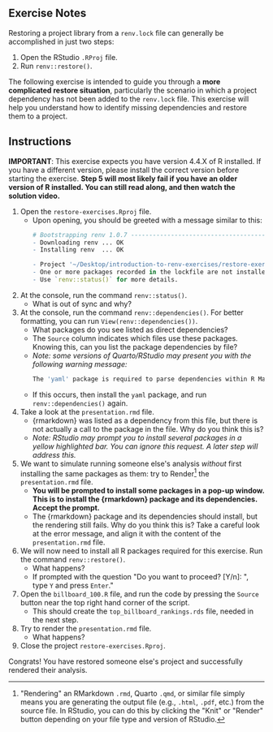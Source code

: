
## Exercise Notes

Restoring a project library from a `renv.lock` file can generally be accomplished in just two steps:

1. Open the RStudio `.RProj` file.
2. Run `renv::restore()`.

The following exercise is intended to guide you through a **more complicated restore situation**, particularly the scenario in which a project dependency has not been added to the `renv.lock` file. This exercise will help you understand how to identify missing dependencies and restore them to a project.

## Instructions

**IMPORTANT**: This exercise expects you have version 4.4.X of R installed. If you have a different version, please install the correct version before starting the exercise. **Step 5 will most likely fail if you have an older version of R installed. You can still read along, and then watch the solution video.**

1. Open the `restore-exercises.Rproj` file.
    - Upon opening, you should be greeted with a message similar to this: 
      ``` r
      # Bootstrapping renv 1.0.7 ---------------------------------------------------
      - Downloading renv ... OK
      - Installing renv  ... OK
      
      - Project '~/Desktop/introduction-to-renv-exercises/restore-exercises' loaded. [renv 1.0.7]
      - One or more packages recorded in the lockfile are not installed.
      - Use `renv::status()` for more details.
      ```
2. At the console, run the command `renv::status()`.
    - What is out of sync and why?
2. At the console, run the command `renv::dependencies()`. For better formatting, you can run `View(renv::dependencies())`.
    - What packages do you see listed as direct dependencies?
    - The `Source` column indicates which files use these packages. Knowing this, can you list the package dependencies by file?
    - *Note: some versions of Quarto/RStudio may present you with the following warning message:*
      ``` r
      The 'yaml' package is required to parse dependencies within R Markdown files. Consider installing it with install.packages("yaml")." 
      ```
    - If this occurs, then install the `yaml` package, and run `renv::dependencies()` again.
3. Take a look at the `presentation.rmd` file.
    - {rmarkdown} was listed as a dependency from this file, but there is not actually a call to the package in the file. Why do you think this is?
    - *Note: RStudio may prompt you to install several packages in a yellow highlighted bar. You can ignore this request. A later step will address this.*
4. We want to simulate running someone else's analysis *without* first installing the same packages as them: try to Render[^render] the `presentation.rmd` file.
    - **You will be prompted to install some packages in a pop-up window. This is to install the {rmarkdown} package and its dependencies. Accept the prompt.**
    - The {rmarkdown} package and its dependencies should install, but the rendering still fails. Why do you think this is? Take a careful look at the error message, and align it with the content of the `presentation.rmd` file.
5. We will now need to install all R packages required for this exercise. Run the command `renv::restore()`.
    - What happens?
    - If prompted with the question "Do you want to proceed? [Y/n]: ", type `Y` and press `Enter`."
6. Open the `billboard_100.R` file, and run the code by pressing the `Source` button near the top right hand corner of the script.
    - This should create the `top_billboard_rankings.rds` file, needed in the next step.
7. Try to render the `presentation.rmd` file.
    - What happens?
8. Close the project `restore-exercises.Rproj`.
    
Congrats! You have restored someone else's project and successfully rendered their analysis.


[^render]: "Rendering" an RMarkdown `.rmd`, Quarto `.qmd`, or similar file simply means you are generating the output file (e.g., `.html`, `.pdf`, etc.) from the source file. In RStudio, you can do this by clicking the "Knit" or "Render" button depending on your file type and version of RStudio.



